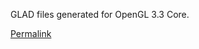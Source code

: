 GLAD files generated for OpenGL 3.3 Core.

[Permalink](https://gen.glad.sh/#generator=c&api=gl%3D3.3&profile=gl%3Dcore%2Cgles1%3Dcommon)

